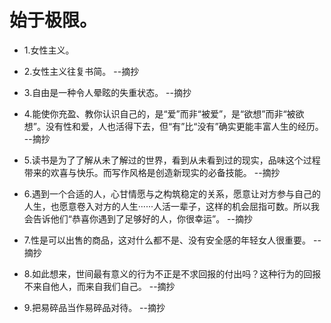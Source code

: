 # 始于极限。

- 1.女性主义。

- 2.女性主义往复书简。 --摘抄

- 3.自由是一种令人晕眩的失重状态。 --摘抄

- 4.能使你充盈、教你认识自己的，是“爱”而非“被爱”，是“欲想”而非“被欲想”。没有性和爱，人也活得下去，但“有”比“没有”确实更能丰富人生的经历。 --摘抄

- 5.读书是为了了解从未了解过的世界，看到从未看到过的现实，品味这个过程带来的欢喜与快乐。而写作风格是创造新现实的必备技能。 --摘抄

- 6.遇到一个合适的人，心甘情愿与之构筑稳定的关系，愿意让对方参与自己的人生，也愿意卷入对方的人生······人活一辈子，这样的机会屈指可数。所以我会告诉他们“恭喜你遇到了足够好的人，你很幸运”。 --摘抄

- 7.性是可以出售的商品，这对什么都不是、没有安全感的年轻女人很重要。 --摘抄

- 8.如此想来，世间最有意义的行为不正是不求回报的付出吗？这种行为的回报不来自他人，而来自我们自己。 --摘抄

- 9.把易碎品当作易碎品对待。 --摘抄
